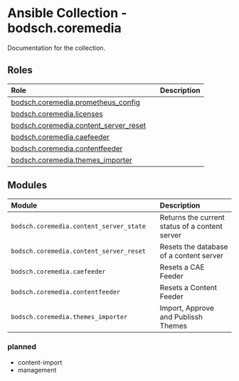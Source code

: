 # Ansible Collection - bodsch.coremedia

Documentation for the collection.

## Roles

| Role                                                                            | | Description |
|:---------------------------------------------------------------------------     | :---- | :---- |
| [bodsch.coremedia.prometheus_config](./roles/prometheus_config/README.md)       |       |       |
| [bodsch.coremedia.licenses](./roles/licenses/README.md)                         |       |       |
| [bodsch.coremedia.content_server_reset](./roles/content_server_reset/README.md) |       |       |
| [bodsch.coremedia.caefeeder](./roles/caefeeder/README.md)                       |       |       |
| [bodsch.coremedia.contentfeeder](./roles/contentfeeder/README.md)               |       |       |
| [bodsch.coremedia.themes_importer](./roles/themes_importer/README.md)           |       |       |

## Modules

| Module                                                                     |       | Description |
|:---------------------------------------------------------------------------| :---- | :---- |
| `bodsch.coremedia.content_server_state`                                    |       | Returns the current status of a content server |
| `bodsch.coremedia.content_server_reset`                                    |       | Resets the database of a content server      |
| `bodsch.coremedia.caefeeder`                                               |       | Resets a CAE Feeder      |
| `bodsch.coremedia.contentfeeder`                                           |       | Resets a Content Feeder      |
| `bodsch.coremedia.themes_importer`                                         |       | Import, Approve and Publissh Themes      |

### planned
 - content-import
 - management
